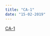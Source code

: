 ```yaml
---
title: "CA-1"
date: "15-02-2019"
---
```


<!--BEGIN ca ##-->
[CA-1](https://docs.google.com/document/d/13TM3p2zq4u3cieJtIYQTnQaN7gYspyk9EIYxX0D_JgA/edit?usp=sharing)
<!--END ca ##-->